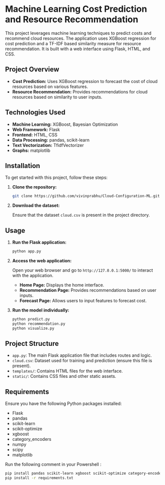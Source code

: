 # Machine Learning Cost Prediction and Resource Recommendation

This project leverages machine learning techniques to predict costs and recommend cloud resources. The application uses XGBoost regression for cost prediction and a TF-IDF based similarity measure for resource recommendation. It is built with a web interface using Flask, HTML, and CSS.

## Project Overview

- **Cost Prediction:** Uses XGBoost regression to forecast the cost of cloud resources based on various features.
- **Resource Recommendation:** Provides recommendations for cloud resources based on similarity to user inputs.

## Technologies Used

- **Machine Learning:** XGBoost, Bayesian Optimization
- **Web Framework:** Flask
- **Frontend:** HTML, CSS
- **Data Processing:** pandas, scikit-learn
- **Text Vectorization:** TfidfVectorizer
- **Graphs:** matplotlib

## Installation

To get started with this project, follow these steps:

1. **Clone the repository:**

    ```bash
    git clone https://github.com/vivinprabhu/Cloud-Configuration-ML.git
    ```

2. **Download the dataset:**

   Ensure that the dataset `cloud.csv` is present in the project directory.

## Usage

1. **Run the Flask application:**

    ```bash
    python app.py
    ```

2. **Access the web application:**

   Open your web browser and go to `http://127.0.0.1:5000/` to interact with the application.

   - **Home Page:** Displays the home interface.
   - **Recommendation Page:** Provides recommendations based on user inputs.
   - **Forecast Page:** Allows users to input features to forecast cost.

3. **Run the model individually:**

    ```bash
    python predict.py
    python recommendation.py
    python visualize.py
    ```

## Project Structure

- `app.py`: The main Flask application file that includes routes and logic.
- `cloud.csv`: Dataset used for training and prediction (ensure this file is present).
- `templates/`: Contains HTML files for the web interface.
- `static/`: Contains CSS files and other static assets.

## Requirements

Ensure you have the following Python packages installed:

- Flask
- pandas
- scikit-learn
- scikit-optimize
- xgboost
- category_encoders
- numpy
- scipy
- matplotlib

Run the following comment in your Powershell :

```bash
pip install pandas scikit-learn xgboost scikit-optimize category-encoders flask matplotlib numpy
pip install -r requirements.txt